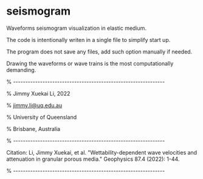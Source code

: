 # seismogram

Waveforms seismogram visualization in elastic medium.


The code is intentionally writen in a single file to simplify start up.

The program does not save any files, add such option manually if needed.

Drawing the waveforms or wave trains is the most computationally demanding. 

% --------------------------------------------------------------

% Jimmy Xuekai Li, 2022

% jimmy.li@uq.edu.au

% University of Queensland

% Brisbane, Australia

% --------------------------------------------------------------

Citation: 
Li, Jimmy Xuekai, et al. "Wettability-dependent wave velocities and 
attenuation in granular porous media." Geophysics 87.4 (2022): 1-44.

% --------------------------------------------------------------
